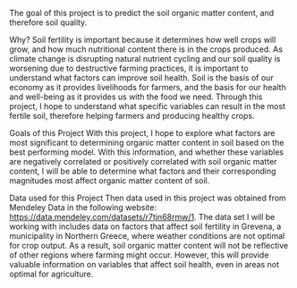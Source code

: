 The goal of this project is to predict the soil organic matter content, and therefore soil quality.

Why?
Soil fertility is important because it determines how well crops will grow, and how much nutritional content there is in the crops produced. As climate change is disrupting natural nutrient cycling and our soil quality is worsening due to destructive farming practices, it is important to understand what factors can improve soil health. Soil is the basis of our economy as it provides livelihoods for farmers, and the basis for our health and well-being as it provides us with the food we need. Through this project, I hope to understand what specific variables can result in the most fertile soil, therefore helping farmers and producing healthy crops.

Goals of this Project
With this project, I hope to explore what factors are most significant to determining organic matter content in soil based on the best performing model. With this information, and whether these variables are negatively correlated or positively correlated with soil organic matter content, I will be able to determine what factors and their corresponding magnitudes most affect organic matter content of soil.

Data used for this Project
Then data used in this project was obtained from Mendeley Data in the following website: https://data.mendeley.com/datasets/r7tjn68rmw/1. The data set I will be working with includes data on factors that affect soil fertility in Grevena, a municipality in Northern Greece, where weather conditions are not optimal for crop output. As a result, soil organic matter content will not be reflective of other regions where farming might occur. However, this will provide valuable information on variables that affect soil health, even in areas not optimal for agriculture.
